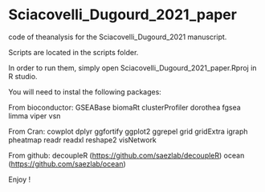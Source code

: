 # Sciacovelli_Dugourd_2021_paper

code of theanalysis for the Sciacovelli_Dugourd_2021 manuscript.

Scripts are located in the scripts folder. 

In order to run them, simply open Sciacovelli_Dugourd_2021_paper.Rproj in R studio.

You will need to instal the following packages:

From bioconductor:
GSEABase
biomaRt
clusterProfiler
dorothea
fgsea
limma
viper
vsn

From Cran:
cowplot
dplyr
ggfortify
ggplot2
ggrepel
grid
gridExtra
igraph
pheatmap
readr
readxl
reshape2
visNetwork

From github:
decoupleR (https://github.com/saezlab/decoupleR)
ocean (https://github.com/saezlab/ocean)

Enjoy !













